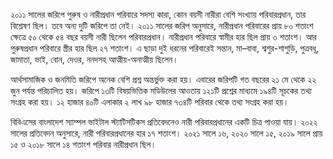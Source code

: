 ২০১১ সালের জরিপে পুরুষ ও নারীপ্রধান পরিবারে সদস্য কারা, কোন বয়সী নারীরা বেশি সংখ্যায় পরিবারপ্রধান, তার বিশ্লেষণ ছিল। তবে অন্য দুটি জরিপে তা নেই। ২০১১ সালের জরিপ অনুসারে, নারীপ্রধান পরিবারের প্রায় ৮০ শতাংশ ক্ষেত্রে ৫০ থেকে ৫৪ বছর বয়সী নারী ছিলেন পরিবারপ্রধান। নারীপ্রধান পরিবারে স্বামীর হার ছিল প্রায় ৩ শতাংশ। আর পুরুষপ্রধান পরিবারে স্ত্রীর হার ছিল ২৭ শতাংশ। এ ছাড়া দুই ধরনের পরিবারেই সন্তান, মা–বাবা, শ্বশুর-শাশুড়ি, পুত্রবধূ, জামাতা, ভাই, বোন, দেওর, ননদসহ আত্মীয়-অনাত্মীয় ছিলেন।

আর্থসামাজিক ও জনমিতি জরিপে অনেক বেশি প্রশ্ন অন্তর্ভুক্ত করা হয়। এবারের জরিপটি গত বছরের ২১ মে থেকে ২২ জুন পর্যন্ত পরিচালিত হয়। জরিপে ১৩টি বিষয়ভিত্তিক মডিউলের আওতায় ১২১টি প্রশ্নের মাধ্যমে ১৯৪টি সূচকের তথ্য সংগ্রহ করা হয়। ১২ হাজার ৪০টি এলাকার ২ লাখ ৯৮ হাজার ৭৩৪টি পরিবার থেকে তথ্য সংগ্রহ করা হয়।

বিবিএসের বাংলাদেশ স্যাম্পল ভাইটাল স্ট্যাটিসটিকস প্রতিবেদনেও নারী পরিবারপ্রধানের একটি চিত্র পাওয়া যায়। ২০২২ সালের প্রতিবেদন অনুসারে, নারী পরিবারপ্রধানের হার ১৭ শতাংশ। ২০২১ সালে ১৬, ২০২০ সালে ১৫, ২০১৯ সালে প্রায় ১৫ ও ২০১৮ সালে ১৪ শতাংশ পরিবার নারীপ্রধান ছিল।
